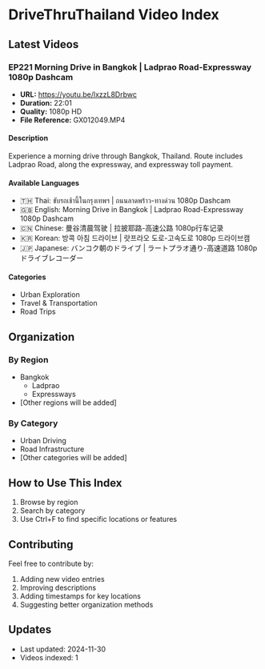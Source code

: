 # DriveThruThailand Video Index

## Latest Videos

### EP221 Morning Drive in Bangkok | Ladprao Road-Expressway 1080p Dashcam
- **URL:** https://youtu.be/lxzzL8Drbwc
- **Duration:** 22:01
- **Quality:** 1080p HD
- **File Reference:** GX012049.MP4

#### Description
Experience a morning drive through Bangkok, Thailand. Route includes Ladprao Road, along the expressway, and expressway toll payment.

#### Available Languages
- 🇹🇭 Thai: ขับรถเช้านี้ในกรุงเทพฯ | ถนนลาดพร้าว-ทางด่วน 1080p Dashcam
- 🇬🇧 English: Morning Drive in Bangkok | Ladprao Road-Expressway 1080p Dashcam
- 🇨🇳 Chinese: 曼谷清晨驾驶 | 拉披耶路-高速公路 1080p行车记录
- 🇰🇷 Korean: 방콕 아침 드라이브 | 랏프라오 도로-고속도로 1080p 드라이브캠
- 🇯🇵 Japanese: バンコク朝のドライブ | ラートプラオ通り-高速道路 1080pドライブレコーダー

#### Categories
- Urban Exploration
- Travel & Transportation
- Road Trips

## Organization

### By Region
- Bangkok
  - Ladprao
  - Expressways
- [Other regions will be added]

### By Category
- Urban Driving
- Road Infrastructure
- [Other categories will be added]

## How to Use This Index
1. Browse by region
2. Search by category
3. Use Ctrl+F to find specific locations or features

## Contributing
Feel free to contribute by:
1. Adding new video entries
2. Improving descriptions
3. Adding timestamps for key locations
4. Suggesting better organization methods

## Updates
- Last updated: 2024-11-30
- Videos indexed: 1